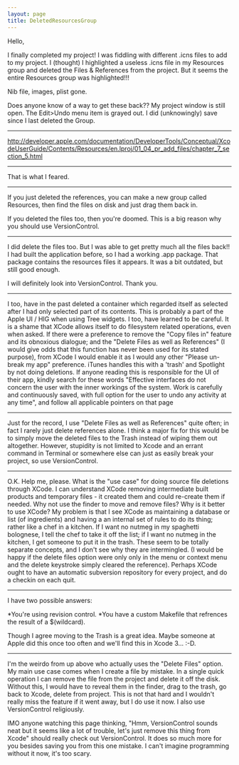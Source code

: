 ```yaml
---
layout: page
title: DeletedResourcesGroup
---
```




Hello,

I finally completed my project! I was fiddling with different .icns files to add to my project. I (thought) I highlighted a useless .icns file in my Resources group and deleted the Files & References from the project. But it seems the entire Resources group was highlighted!!!

Nib file, images, plist gone.

Does anyone know of a way to get these back?? My project window is still open. The Edit>Undo menu item is grayed out. I did (unknowingly) save since I last deleted the Group.

----

http://developer.apple.com/documentation/DeveloperTools/Conceptual/XcodeUserGuide/Contents/Resources/en.lproj/01_04_pr_add_files/chapter_7_section_5.html

----

That is what I feared. 

----

If you just deleted the references, you can make a new group called Resources, then find the files on disk and just drag them back in.

If you deleted the files too, then you're doomed. This is a big reason why you should use VersionControl.

----

I did delete the files too. But I was able to get pretty much all the files back!!  I had built the application before, so I had a working .app package. That package contains the resources files it appears. It was a bit outdated, but still good enough.

I will definitely look into VersionControl. Thank you.

----
I too, have in the past deleted a container which regarded itself as selected after I had only selected part of its contents. This is probably a part of the Apple UI / HIG when using Tree widgets. I too, have learned to be careful. It is a shame that XCode allows itself to do filesystem related operations, even when asked. If there were a preference to remove the "Copy files in" feature and its obnoxious dialogue; and the "Delete Files as well as References" (I would give odds that this function has never been used for its stated purpose), from XCode I would enable it as I would any other "Please un-break my app" preference. iTunes handles this with a 'trash' and Spotlight by not doing deletions. If anyone reading this is responsible for the UI of their app, kindly search for these words "Effective interfaces do not concern the user with the inner workings of the system. Work is carefully and continuously saved, with full option for the user to undo any activity at any time", and follow all applicable pointers on that page

----
Just for the record, I use "Delete Files as well as References" quite often; in fact I rarely just delete references alone. I think a major fix for this would be to simply move the deleted files to the Trash instead of wiping them out altogether. However, stupidity is not limited to Xcode and an errant command in Terminal or somewhere else can just as easily break your project, so use VersionControl.

----
O.K. Help me, please. What is the "use case" for doing source file deletions through XCode. I can understand XCode removing intermediate built products and temporary files - it created them and could re-create them if needed. Why not use the finder to move and remove files? Why is it better to use XCode? My problem is that I see XCode as maintaining a database or list (of ingredients) and having a an internal set of rules to do its thing; rather like a chef in a kitchen. If I want no nutmeg in my spaghetti bolognese, I tell the chef to take it off the list; if I want no nutmeg in the kitchen, I get someone to put it in the trash. These seem to be totally separate concepts, and I don't see why they are intermingled. (I would be happy if the delete files option were only only in the menu or context menu and the delete keystroke simply cleared the reference). Perhaps XCode ought to have an automatic subversion repository for every project, and do a checkin on each quit.

----
I have two possible answers:

*You're using revision control.
*You have a custom Makefile that refrences the result of a $(wildcard).


Though I agree moving to the Trash is a great idea.  Maybe someone at Apple did this once too often and we'll find this in Xcode 3... :-D.

----
I'm the weirdo from up above who actually uses the "Delete Files" option. My main use case comes when I create a file by mistake. In a single quick operation I can remove the file from the project and delete it off the disk. Without this, I would have to reveal them in the finder, drag to the trash, go back to Xcode, delete from project. This is not that hard and I wouldn't really miss the feature if it went away, but I do use it now. I also use VersionControl religiously.

IMO anyone watching this page thinking, "Hmm, VersionControl sounds neat but it seems like a lot of trouble, let's just remove this thing from Xcode" should really check out VersionControl. It does so much more for you besides saving you from this one mistake. I can't imagine programming without it now, it's too scary.

